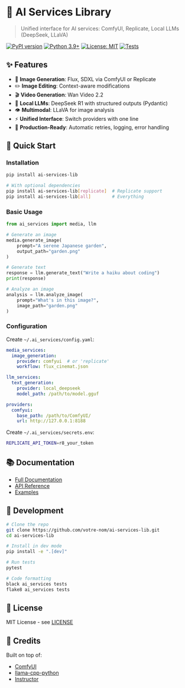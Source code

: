 # 🤖 AI Services Library

> Unified interface for AI services: ComfyUI, Replicate, Local LLMs (DeepSeek, LLaVA)

[![PyPI version](https://badge.fury.io/py/ai-services-lib.svg)](https://badge.fury.io/py/ai-services-lib)
[![Python 3.9+](https://img.shields.io/badge/python-3.9+-blue.svg)](https://www.python.org/downloads/)
[![License: MIT](https://img.shields.io/badge/License-MIT-yellow.svg)](https://opensource.org/licenses/MIT)
[![Tests](https://github.com/votre-nom/ai-services-lib/workflows/tests/badge.svg)](https://github.com/votre-nom/ai-services-lib/actions)

## ✨ Features

- 🎨 **Image Generation**: Flux, SDXL via ComfyUI or Replicate
- ✏️ **Image Editing**: Context-aware modifications
- 🎬 **Video Generation**: Wan Video 2.2
- 🤖 **Local LLMs**: DeepSeek R1 with structured outputs (Pydantic)
- 👁️ **Multimodal**: LLaVA for image analysis
- ⚡ **Unified Interface**: Switch providers with one line
- 🔄 **Production-Ready**: Automatic retries, logging, error handling

## 🚀 Quick Start

### Installation

```bash
pip install ai-services-lib

# With optional dependencies
pip install ai-services-lib[replicate]  # Replicate support
pip install ai-services-lib[all]        # Everything
```

### Basic Usage

```python
from ai_services import media, llm

# Generate an image
media.generate_image(
    prompt="A serene Japanese garden",
    output_path="garden.png"
)

# Generate text
response = llm.generate_text("Write a haiku about coding")
print(response)

# Analyze an image
analysis = llm.analyze_image(
    prompt="What's in this image?",
    image_path="garden.png"
)
```

### Configuration

Create `~/.ai_services/config.yaml`:

```yaml
media_services:
  image_generation:
    provider: comfyui  # or 'replicate'
    workflow: flux_cinemat.json

llm_services:
  text_generation:
    provider: local_deepseek
    model_path: /path/to/model.gguf

providers:
  comfyui:
    base_path: /path/to/ComfyUI/
    url: http://127.0.0.1:8188
```

Create `~/.ai_services/secrets.env`:

```bash
REPLICATE_API_TOKEN=r8_your_token
```

## 📚 Documentation

- [Full Documentation](https://ai-services-lib.readthedocs.io)
- [API Reference](https://ai-services-lib.readthedocs.io/api)
- [Examples](./examples/)

## 🔧 Development

```bash
# Clone the repo
git clone https://github.com/votre-nom/ai-services-lib.git
cd ai-services-lib

# Install in dev mode
pip install -e ".[dev]"

# Run tests
pytest

# Code formatting
black ai_services tests
flake8 ai_services tests
```

## 📄 License

MIT License - see [LICENSE](LICENSE)

## 🙏 Credits

Built on top of:
- [ComfyUI](https://github.com/comfyanonymous/ComfyUI)
- [llama-cpp-python](https://github.com/abetlen/llama-cpp-python)
- [Instructor](https://github.com/jxnl/instructor)